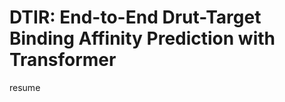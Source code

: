 # DTIR: End-to-End Drut-Target Binding Affinity Prediction with Transformer
<p align="justify"> resume</p>


